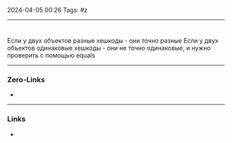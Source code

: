 2024-04-05 00:26
Tags: #z

___
#
Если у двух объектов разные хешкоды - они точно разные
Если у двух объектов одинаковые хешкоды - они не точно одинаковые, и нужно проверить с помощью equals
___
### Zero-Links
- 

___
### Links
- 